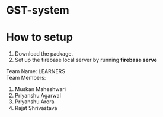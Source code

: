 # GST-system

# How to setup 
<ol>
<li> Download the package. </li>
<li> Set up the firebase local server by running <strong> firebase serve </strong> </li>
</ol>

Team Name: LEARNERS<br>
Team Members:<ol>
  <li>Muskan Maheshwari</li>
  <li>Priyanshu Agarwal</li>
  <li>Priyanshu Arora</li>
  <li>Rajat Shrivastava</li>
  </ol>
  
             
